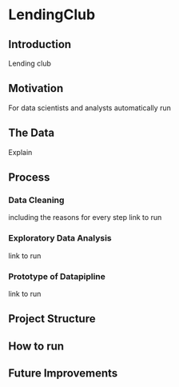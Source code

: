 # LendingClub

## Introduction
Lending club

## Motivation
For data scientists and analysts
automatically run

## The Data
Explain

## Process
### Data Cleaning 
including the reasons for every step
link to run
### Exploratory Data Analysis
link to run

### Prototype of Datapipline
link to run

## Project Structure


## How to run


## Future Improvements
